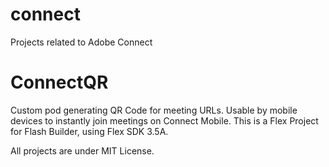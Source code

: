 connect
=======

Projects related to Adobe Connect

ConnectQR
=
Custom pod generating QR Code for meeting URLs. Usable by mobile devices to instantly join meetings on Connect Mobile. This is a Flex Project for Flash Builder, using Flex SDK 3.5A.




All projects are under MIT License.

